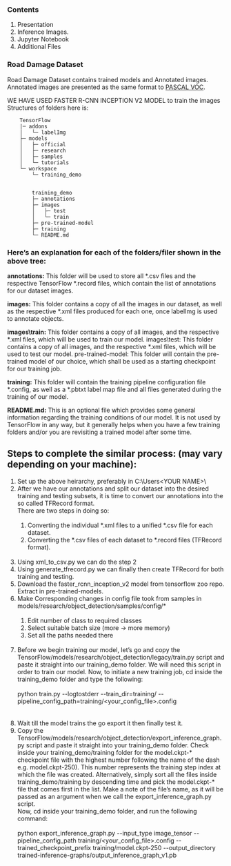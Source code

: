 ### Contents
  1.  Presentation
  2. Inference Images.
  3. Jupyter Notebook
  4. Additional Files
  
### Road Damage Dataset 
Road Damage Dataset contains trained models and Annotated images.
Annotated images are presented as the same format to [PASCAL VOC](http://host.robots.ox.ac.uk/pascal/VOC/).

WE HAVE USED FASTER R-CNN INCEPTION V2 MODEL to train the images
Structures of folders here is:

        TensorFlow
        |─ addons
        │   └─ labelImg
        ├─ models
        │   ├─ official
        │   ├─ research
        │   ├─ samples
        │   └─ tutorials
        └─ workspace
            └─ training_demo


            training_demo
            ├─ annotations
            ├─ images
            │   ├─ test
            │   └─ train
            ├─ pre-trained-model
            ├─ training
            └─ README.md


### **Here’s an explanation for each of the folders/filer shown in the above tree:**

**annotations:** This folder will be used to store all *.csv files and the respective TensorFlow *.record files, which contain the list of annotations for our dataset images.

**images:** This folder contains a copy of all the images in our dataset, as well as the respective *.xml files produced for each one, once labelImg is used to annotate objects.

**images\train:** This folder contains a copy of all images, and the respective *.xml files, which will be used to train our model.
images\test: This folder contains a copy of all images, and the respective *.xml files, which will be used to test our model.
pre-trained-model: This folder will contain the pre-trained model of our choice, which shall be used as a starting checkpoint for our training job.

**training:** This folder will contain the training pipeline configuration file *.config, as well as a *.pbtxt label map file and all files generated during the training of our model.

**README.md:** This is an optional file which provides some general information regarding the training conditions of our model. It is not used by TensorFlow in any way, but it generally helps when you have a few training folders and/or you are revisiting a trained model after some time.


## **Steps to complete the similar process: (may vary depending on your machine):**

1. Set up the above heirarchy,  preferably in C:\Users\<YOUR NAME>\
2. After we have our annotations and split our dataset into the desired training and testing subsets, it is time to convert our annotations into the so called TFRecord format. <br/>
    There are two steps in doing so: <br/><br/>
    1. Converting the individual *.xml files to a unified *.csv file for each dataset. <br/>
    2. Converting the *.csv files of each dataset to *.record files (TFRecord format). <br/><br/>
3. Using xml_to_csv.py we can do the step 2 <br/>
4. Using generate_tfrecord.py we can finally then create TFRecord for both training and testing. <br/>
5. Download the faster_rcnn_inception_v2 model from tensorflow zoo repo. Extract in pre-trained-models. <br/>
6. Make Corresponding changes in config file took from samples in models/research/object_detection/samples/config/* <br/><br/>
    1. Edit number of class to required classes
    2. Select suitable batch size (more -> more memory)
    3. Set all the paths needed there<br/><br/>
7. Before we begin training our model, let’s go and copy the TensorFlow/models/research/object_detection/legacy/train.py script and paste it straight into our training_demo folder. We will need this script in order to train our model. Now, to initiate a new training job, cd inside the training_demo folder and type the following: <br/><br/>
    python train.py --logtostderr --train_dir=training/ --pipeline_config_path=training/<your_config_file>.config  <br/><br/><br/>
8. Wait till the model trains the go export it then finally test it.
9. Copy the TensorFlow/models/research/object_detection/export_inference_graph.py script and paste it straight into your training_demo folder. Check inside your training_demo/training folder for the model.ckpt-* checkpoint file with the highest number following the name of the dash e.g. model.ckpt-250). This number represents the training step index at which the file was created. Alternatively, simply sort all the files inside training_demo/training by descending time and pick the model.ckpt-* file that comes first in the list. Make a note of the file’s name, as it will be passed as an argument when we call the export_inference_graph.py script. <br/>
Now, cd inside your training_demo folder, and run the following command: <br/><br/>
python export_inference_graph.py --input_type image_tensor --pipeline_config_path training/<your_config_file>.config --trained_checkpoint_prefix training/model.ckpt-250 --output_directory trained-inference-graphs/output_inference_graph_v1.pb <br/><br/>
 

